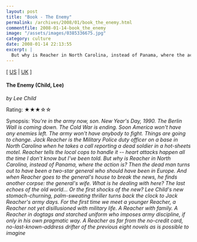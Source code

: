 ```yaml
---
layout: post
title: "Book - The Enemy"
permalink: /archives/2008/01/book_the_enemy.html
commentfile: 2008-01-14-book_the_enemy
image: "/assets/images/0385336675.jpg"
category: culture
date: 2008-01-14 22:13:55
excerpt: |
  But why is Reacher in North Carolina, instead of Panama, where the action is?
---
```


\[ [US](http://www.amazon.com/o/asin/0385336675) | [UK](http://www.amazon.co.uk/o/asin/0385336675) \]

#### The Enemy (Child, Lee)

<em>by Lee Child</em>

Rating: ★★★☆☆

<div class="book_synopsis" markdown="1">
Synopsis: <em>You're in the army now, son. New Year's Day, 1990. The Berlin Wall is coming down. The Cold War is ending. Soon America won't have any enemies left. The army won't have anybody to fight. Things are going to change. Jack Reacher is the Military Police duty officer on a base in North Carolina when he takes a call reporting a dead soldier in a hot-sheets motel. Reacher tells the local cops to handle it -- heart attacks happen all the time I don't know but I've been told. But why is Reacher in North Carolina, instead of Panama, where the action is? Then the dead man turns out to have been a two-star general who should have been in Europe. And when Reacher goes to the general's house to break the news, he finds another corpse: the general's wife. What is he dealing with here? The last echoes of the old world... Or the first shocks of the new? Lee Child's new stomach-churning, palm-sweating thriller turns back the clock to Jack Reacher's army days. For the first time we meet a younger Reacher, a Reacher not yet disillusioned with military life. A Reacher with family. A Reacher in dogtags and starched uniform who imposes army discipline, if only in his own pragmatic way. A Reacher as far from the no-credit card, no-last-known-address drifter of the previous eight novels as is possible to imagine </em>

</div>

